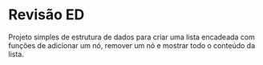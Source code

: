 # Revisão ED

Projeto simples de estrutura de dados para criar uma lista encadeada com funções
de adicionar um nó, remover um nó e mostrar todo o conteúdo da lista.

